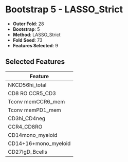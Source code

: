 # Bootstrap 5 - LASSO_Strict

- **Outer Fold**: 28
- **Bootstrap**: 5
- **Method**: LASSO_Strict
- **Fold Seed**: 73
- **Features Selected**: 9

## Selected Features

| Feature |
|---------|
| NKCD56hi_total |
| CD8 RO CCR5_CD3 |
| Tconv memCCR6_mem |
| Tconv memPD1_mem |
| CD3hi_CD4neg |
| CCR4_CD8RO |
| CD14mono_myeloid |
| CD14+16+mono_myeloid |
| CD27IgD_Bcells |
